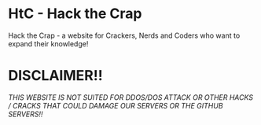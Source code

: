# HtC - Hack the Crap
Hack the Crap - a website for Crackers, Nerds and Coders who want to expand their knowledge!

# DISCLAIMER!!
_THIS WEBSITE IS NOT SUITED FOR DDOS/DOS ATTACK OR OTHER HACKS / CRACKS THAT COULD DAMAGE OUR SERVERS OR THE GITHUB SERVERS!!_

